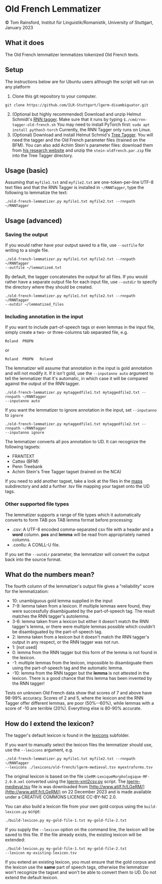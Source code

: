 # Old French Lemmatizer

© Tom Rainsford, Institut für Linguistik/Romanistik, University of Stuttgart, January 2023

## What it does

The Old French lemmatizer lemmatizes tokenized Old French texts.

## Setup

The instructions below are for Ubuntu users although the script will
run on any platform

1. Clone this git repository to your computer.
```
git clone https://github.com/ILR-Stuttgart/lgerm-disambiguator.git
```
2. (Optional but highly recommended) Download and unzip Helmut Schmidt's 
[RNN tagger](https://www.cis.uni-muenchen.de/~schmid/tools/RNNTagger/).
Make sure that it runs by typing
```$./cmd/rnn-tagger-old-french.sh```
You may need to install PyTorch first:
```sudo apt install python3-torch```
Currently, the RNN Tagger only runs on Linux.
3. (Optional) Download and install Helmut Schmid's 
[Tree Tagger](https://www.cis.uni-muenchen.de/~schmid/tools/TreeTagger/).
You will need the tagger and the Old French parameter files (trained on
the BFM). You can also add Achim Stein's parameter files: download
them from [his research website](https://sites.google.com/site/achimstein/research/resources)
and unzip the `stein-oldfrench.par.zip` file into the Tree Tagger
directory.

## Usage (basic)

Assuming that `myfile1.txt` and `myfile2.txt` are one-token-per-line
UTF-8 text files and that the RNN Tagger is installed in `~/RNNTagger`,
type the following to lemmatize the text:
```
./old-french-lemmatizer.py myfile1.txt myfile2.txt --rnnpath ~/RNNTagger
```

## Usage (advanced)

### Saving the output

If you would rather have your output saved to a file, use 
`--outfile` for writing to a single file.
```
./old-french-lemmatizer.py myfile1.txt myfile2.txt --rnnpath ~/RNNTagger
--outfile ~/lemmatized.txt
```

By default, the tagger concatenates the output for all files.
If you would rather have a separate output file for each input file,
use `--outdir` to specify the directory where they should be created.
```
./old-french-lemmatizer.py myfile1.txt myfile2.txt --rnnpath ~/RNNTagger
--outdir ~/lemmatized_files
```

### Including annotation in the input

If you want to include part-of-speech tags or even lemmas in the 
input file, simply create a two- or three-columns tab separated file,
e.g.
```
Roland  PROPN
```
or
```
Roland  PROPN   Roland
```

The lemmatizer will assume that annotation in the input is gold
annotation and will not modify it. If it isn't gold, use the
`--inputanno auto` argument to tell the lemmatizer that it's automatic,
in which case it will be compared against the output of the RNN tagger.
```
./old-french-lemmatizer.py mytaggedfile1.txt mytaggedfile2.txt --rnnpath ~/RNNTagger
--inputanno auto
```

If you want the lemmatizer to ignore annotation in the input, set
`--inputanno` to `ignore`
```
./old-french-lemmatizer.py mytaggedfile1.txt mytaggedfile2.txt --rnnpath ~/RNNTagger
--inputanno ignore
```

The lemmatizer converts all pos annotation to UD. It can recognize the
following tagsets:
+ FRANTEXT
+ Cattex (BFM)
+ Penn Treebank
+ Achim Stein's Tree Tagger tagset (trained on the NCA)

If you need to add another tagset, take a look at the files in the
[maps](./maps) subdirectory and add a further .tsv file mapping your
tagset onto the UD tags.

### Other supported file types

The lemmatizer supports a range of file types which it automatically
converts to form TAB pos TAB lemma format before processing:

+ .csv: A UTF-8 encoded comma-separated csv file with a header and a
        **word** column. **pos** and **lemma** will be read from 
        appropriately named columns.
+ .conllu: A CONLL-U file.

If you set the `--outdir` parameter, the lemmatizer will convert the
output back into the source format.

## What do the numbers mean?

The fourth column of the lemmatizer's output file gives a "reliability"
score for the lemmatization:

+ 10: unambiguous gold lemma supplied in the input
+ 7-9: lemma taken from a lexicon. If multiple lemmas were found,
        they were successfully disambiguated by the part-of-speech tag.
        The result matches the RNN tagger's autolemma.
+ 3-6: lemma taken from a lexicon but either it doesn't match the RNN
        tagger's lemma, or there were multiple lemmas possible which
        couldn't be disambiguated by the part-of-speech tag.
+ 2: lemma taken from a lexicon but it doesn't match the RNN tagger's
        output in any respect, or the RNN tagger was not run.
+ 1: \[not used\]
+ 0: lemma from the RNN tagger but this form of the lemma is not found in the lexicon.
+ -1: multiple lemmas from the lexicon, impossible to disambiguate them using
        the part-of-speech tag and the automatic lemma.
+ -10: lemma from the RNN tagger but the **lemma** is not attested in the lexicon.
        There is a good chance that this lemma has been invented by the RNN tagger!
        
Tests on unknown Old French data show that scores of 7 and above have
98-99% accuracy. Scores of 2 and 5, where the lexicon and the RNN
Tagger offer different lemmas, are poor (50%--60%), while lemmas with
a score of -10 are terrible (20%). Everything else is 80-90% accurate.

## How do I extend the lexicon?

The tagger's default lexicon is found in the [lexicons](./lexicons)
subfolder. 

If you want to manually select the lexicon files the lemmatizer should
use, use the `--lexicons` argument, e.g.
```
./old-french-lemmatizer.py myfile1.txt myfile2.txt --rnnpath ~/RNNTagger
--lexicons ./lexicons/old-french/lgerm-medieval.tsv myextraforms.tsv
```

The original lexicon is based on the file `LGeRM-LexiqueMorphologique-MF-2.0.0.xml`
converted using the [lgerm-xml2csv.py](../../scripts/lgerm-xml2csv.py)
script. The [lgerm-medieval.tsv](lexicons/old-french/lgerm-medieval) file
is was downloaded from [http://www.atilf.fr/LGeRM/](http://www.atilf.fr/LGeRM/)
on 22 December 2023 and is made available under a CREATIVE COMMONS LICENSE CC-BY-NC 2.0.

You can also build a lexicon file from your own gold corpus using the
`build-lexicon.py` script:
```
./build-lexicon.py my-gold-file-1.txt my-gold-file-2.txt
```
If you supply the `--lexicon` option on the command line, the lexicon
will be saved to this file. If the file already exists, the existing
lexicon will be extended:
```
./build-lexicon.py my-gold-file-1.txt my-gold-file-2.txt 
--lexicon my-existing-lexicon.tsv
```
If you extend an existing lexicon, you must ensure that the gold corpus
and the lexicon use the **same** part of speech tags, otherwise
the lemmatizer won't recognize the tagset and won't be able to convert
them to UD. Do not extend the default lexicon.
